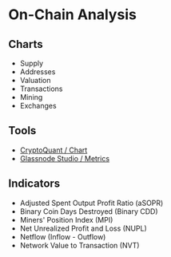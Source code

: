 # On-Chain Analysis

## Charts

- Supply
- Addresses
- Valuation
- Transactions
- Mining
- Exchanges

## Tools

- [CryptoQuant / Chart](https://cryptoquant.com/asset/btc/summary)
- [Glassnode Studio / Metrics](https://studio.glassnode.com/metrics)

<!--
https://fiatleak.com/
https://okotoki.com/
https://app.intotheblock.com/insights/defi/charts
https://xangle.io/en/
https://app.santiment.net/
https://messari.io/
-->

## Indicators

- Adjusted Spent Output Profit Ratio (aSOPR)
- Binary Coin Days Destroyed (Binary CDD)
- Miners' Position Index (MPI)
- Net Unrealized Profit and Loss (NUPL)
- Netflow (Inflow - Outflow)
- Network Value to Transaction (NVT)

<!--
- MVRV Z-Score
- Market Cycle
- Large Transactions
-->

<!--
Percent Supply in Profit
Realized Cap HODL Waves
MVRV Z-Score

https://arcane.no/research
-->
